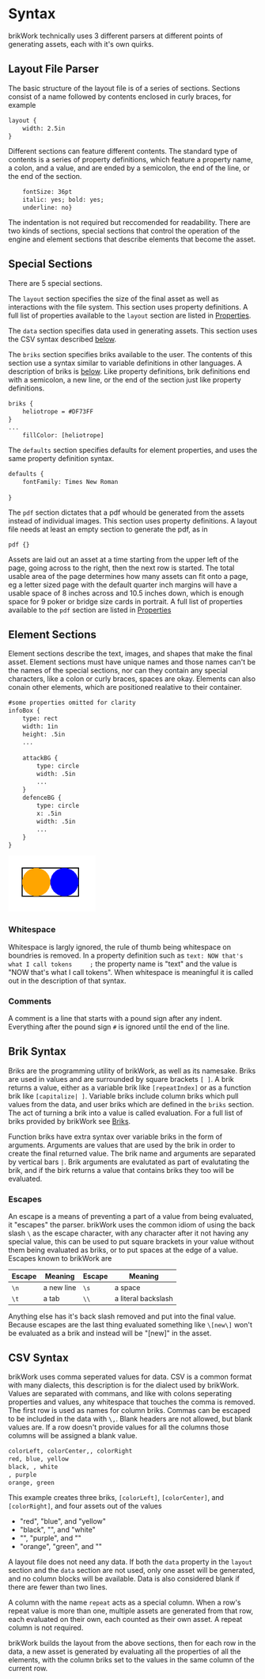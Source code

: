 # Syntax
brikWork technically uses 3 different parsers at different points of generating assets, each with it's own quirks.

## Layout File Parser

The basic structure of the layout file is of a series of sections. Sections consist of a name followed by contents enclosed in curly braces, for example
```
layout {
    width: 2.5in
}
```
Different sections can feature different contents. The standard type of contents is a series of property definitions, which feature a property name, a colon, and a value, and are ended by a semicolon, the end of the line, or the end of the section.
```
    fontSize: 36pt
    italic: yes; bold: yes;
    underline: no}
```
The indentation is not required but reccomended for readability. There are two kinds of sections, special sections that control the operation of the engine and element sections that describe elements that become the asset.

## Special Sections

There are 5 special sections.

The `layout` section specifies the size of the final asset as well as interactions with the file system. This section uses property definitions. A full list of properties available to the `layout` section are listed in [Properties](../Properties/).

The `data` section specifies data used in generating assets. This section uses the CSV syntax described [below](#csv-syntax).

The `briks` section specifies briks available to the user. The contents of this section use a syntax similar to variable definitions in other languages. A description of briks is [below](#brik-syntax). Like property definitions, brik definitions end with a semicolon, a new line, or the end of the section just like property definitions.
```
briks {
    heliotrope = #DF73FF
}
...
    fillColor: [heliotrope]
```

The `defaults` section specifies defaults for element properties, and uses the same property definition syntax.
```
defaults {
    fontFamily: Times New Roman
    
}
```

The `pdf` section dictates that a pdf whould be generated from the assets instead of individual images. This section uses property definitions. A layout file needs at least an empty section to generate the pdf, as in

    pdf {}

Assets are laid out an asset at a time starting from the upper left of the page, going across to the right, then the next row is started. The total usable area of the page determines how many assets can fit onto a page, eg a letter sized page with the default quarter inch margins will have a usable space of 8 inches across and 10.5 inches down, which is enough space for 9 poker or bridge size cards in portrait. A full list of properties available to the `pdf` section are listed in [Properties](../Properties/)

## Element Sections

Element sections describe the text, images, and shapes that make the final asset. Element sections must have unique names and those names can't be the names of the special sections, nor can they contain any special characters, like a colon or curly braces, spaces are okay. Elements can also conain other elements, which are positioned realative to their container.
```
#some properties omitted for clarity
infoBox {
    type: rect
    width: 1in
    height: .5in
    ...

    attackBG {
        type: circle
        width: .5in
        ...
    }
    defenceBG {
        type: circle
        x: .5in
        width: .5in
        ...
    }
}
```
![Container Example](img/containerExScreenshot.png)

### Whitespace

Whitespace is largly ignored, the rule of thumb being whitespace on boundries is removed. In a property definition such as `text: NOW that's what I call tokens     ;` the property name is "text" and the value is "NOW that's what I call tokens". When whitespace is meaningful it is called out in the description of that syntax.

### Comments

A comment is a line that starts with a pound sign after any indent. Everything after the pound sign `#` is ignored until the end of the line.

## Brik Syntax

Briks are the programming utility of brikWork, as well as its namesake. Briks are used in values and are surrounded by square brackets `[ ]`. A brik returns a value, either as a variable brik like `[repeatIndex]` or as a function brik like `[capitalize| ]`. Variable briks include column briks which pull values from the data, and user briks  which are defined in the `briks` section. The act of turning a brik into a value is called evaluation. For a full list of briks provided by brikWork see [Briks](../Briks/).

Function briks have extra syntax over variable briks in the form of arguments. Arguments are values that are used by the brik in order to create the final returned value. The brik name and arguments are separated by vertical bars `|`. Brik arguments are evalutated as part of evalutating the brik, and if the birk returns a value that contains briks they too will be evaluated.

### Escapes

An escape is a means of preventing a part of a value from being evaluated, it "escapes" the parser. brikWork uses the common idiom of using the back slash `\` as the escape character, with any character after it not having any special value, this can be used to put square brackets in your value without them being evaluated as briks, or to put spaces at the edge of a value. Escapes known to brikWork are

Escape | Meaning | Escape | Meaning
------ | ------- | ------ | -------
`\n` | a new line | `\s` | a space
`\t` | a tab | `\\` | a literal backslash

Anything else has it's back slash removed and put into the final value. Because escapes are the last thing evaluated something like `\[new\]` won't be evaluated as a brik and instead will be "[new]" in the asset.

## CSV Syntax

brikWork uses comma seperated values for data. CSV is a common format with many dialects, this description is for the dialect used by brikWork.
Values are separated with commans, and like with colons seperating properties and values, any whitespace that touches the comma is removed. The first row is used as names for column briks. Commas can be escaped to be included in the data with `\,`. Blank headers are not allowed, but blank values are. If a row doesn't provide values for all the columns those columns will be assigned a blank value.

    colorLeft, colorCenter,, colorRight
    red, blue, yellow
    black, , white
    , purple
    orange, green
This example creates three briks, `[colorLeft]`, `[colorCenter]`, and `[colorRight]`, and four assets out of the values

 - "red", "blue", and "yellow"
 - "black",  "", and "white"
 - "",  "purple", and ""
 - "orange",  "green", and ""


A layout file does not need any data. If both the `data` property in the `layout` section and the `data` section are not used, only one asset will be generated, and no column blocks will be available. Data is also considered blank if there are fewer than two lines.

A column with the name `repeat` acts as a special column. When a row's repeat value is more than one, multiple assets are generated from that row, each evaluated on their own, each counted as their own asset. A repeat column is not required.

brikWork builds the layout from the above sections, then for each row in the data, a new asset is generated by evaluating all the properties of all the elements, with the column briks set to the values in the same column of the current row.
